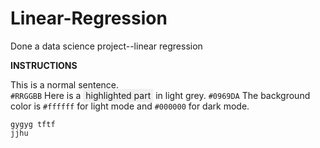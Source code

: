 # Linear-Regression
Done a data science project--linear regression

**INSTRUCTIONS**

This is a normal sentence.  
`#RRGGBB` Here is a <span style="background-color: #f0f0f0; padding: 2px 4px;">highlighted part</span> in light grey.
`#0969DA`
The background color is `#ffffff` for light mode and `#000000` for dark mode.
```
gygyg tftf
jjhu
```
